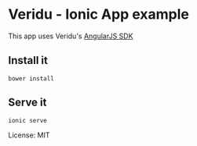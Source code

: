 # Veridu - Ionic App example

This app uses Veridu's [AngularJS SDK](https://github.com/veridu/veridu-angularjs)

## Install it
````
bower install
````

## Serve it
````
ionic serve
````

License: MIT
